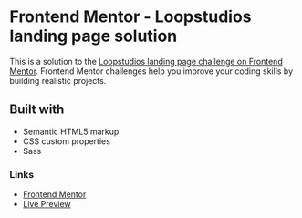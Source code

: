 # Frontend Mentor - Loopstudios landing page solution

This is a solution to the [Loopstudios landing page challenge on Frontend Mentor](https://www.frontendmentor.io/challenges/loopstudios-landing-page-N88J5Onjw). Frontend Mentor challenges help you improve your coding skills by building realistic projects. 

## Built with

- Semantic HTML5 markup
- CSS custom properties
- Sass

### Links

- [Frontend Mentor](https://www.frontendmentor.io/profile/rowanrooster)
- [Live Preview](https://rowanrooster.github.io/loopstudios-landing-page-main/)